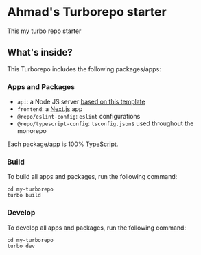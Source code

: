 # Ahmad's Turborepo starter

This my turbo repo starter

## What's inside?

This Turborepo includes the following packages/apps:

### Apps and Packages

- `api`: a Node JS server [based on this template](https://github.com/Ahmad-Alawneh99/template-node-server-ts)
- `frontend`: a [Next.js](https://nextjs.org/) app
- `@repo/eslint-config`: `eslint` configurations
- `@repo/typescript-config`: `tsconfig.json`s used throughout the monorepo

Each package/app is 100% [TypeScript](https://www.typescriptlang.org/).

### Build

To build all apps and packages, run the following command:

```
cd my-turborepo
turbo build
```

### Develop

To develop all apps and packages, run the following command:

```
cd my-turborepo
turbo dev
```
